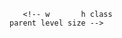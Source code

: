 <!-- # Whole-Slide-Image sampler -->

<!-- [GitHub](https://github.com/Peter554/WSI_sampler), [Docs](https://peter554.github.io/WSI_sampler/). (Docs autogenerated with [pydocmd](https://github.com/NiklasRosenstein/pydoc-markdown). *To do: Images not working on docs.*) -->

<!-- This respository aims to develop a tool for sampling from Whole-Slide-Images (WSIs) in an efficient manner. By sampling we mean producing mini-batches of patches which can then be fed to e.g. machine learning algorithms. It aims to work with all WSIs that can be read by [openslide](https://github.com/openslide). Sample data for demos is available [here](https://www.dropbox.com/sh/khsvxpe568f77xm/AABqQYLb6SBonAe77tELccY8a?dl=0) (a single image from the [Camelyon 16](https://camelyon17.grand-challenge.org/) dataset). -->

<!-- When sampling patches we would like to be able to assign a class label (e.g. a binary label with normal==0 vs cancer==1). This is facilitated by adding a multi-resolution annotation mask. WSI annotations can be made efficiently with a program such as [ASAP](https://github.com/GeertLitjens/ASAP) and are often stored as xml files (see the [sample data](https://www.dropbox.com/sh/khsvxpe568f77xm/AABqQYLb6SBonAe77tELccY8a?dl=0) for example). These in turn can be converted to the multi-resolution annotation masks we want. *To do: Detail how to achieve this!* -->

<!-- Some features: -->

<!-- - `modules.slide_sampler.Slide_Sampler()` -->

<!-- Used to sample patches from a single WSI. We can generate a background mask (`self.generate_background_mask()`) or add a binary multi-resolution annotation mask (`self.add_annotation_mask()`): -->

<!-- *left: WSI, middle: generated background mask, right: added annotation mask.* -->

<!-- *To do: CHECK annotation as xml file seems to have multiple regions!?* -->

<!-- <img src='demo/Tumor_004_thumb.png' width='20%'/><img src='demo/Tumor_004_background.png' width='20%'/><img src='demo/Tumor_004_annotation.png' width='20%'/> -->

<!-- We can sample patches from the different classes (`self.get_classed_patch()`): -->

<!-- *class 0. 256x256 patches at 10X (downsampling of 4.0).* -->

<!-- <img src='demo/class0_1.png' width='30%'/><img src='demo/class0_2.png' width='30%'/><img src='demo/class0_3.png' width='30%'/> -->

<!-- *class 1. 256x256 patches at 10X (downsampling of 4.0).* -->

<!-- *To do: CHECK are these really cancer?!* -->

<!-- <img src='demo/class1_1.png' width='30%'/><img src='demo/class1_2.png' width='30%'/><img src='demo/class1_3.png' width='30%'/> -->

<!-- We can also generate a basic **patchframe** with this class. A patchframe is defined as a datastructure containing coordinates of patches as well as metadata like the patch class and also the patch parent WSI, size, level. Note that the patches themselves are not stored! At present this is implemented with a pd.DataFrame and it is estimated that 100,000 patches could be represented in this way using a memory of only a few MB on disk. -->

<!-- e.g. -->

<!-- ``` -->
<!-- patchframe head: -->
       <!-- w       h class                                             parent level size -->
<!-- 0  30900  119768     0  /home/peter/Dropbox/publish-final/WSI_sampler_...     2  256 -->
<!-- 1  78691  170619     0  /home/peter/Dropbox/publish-final/WSI_sampler_...     2  256 -->
<!-- 2  67651  158458     0  /home/peter/Dropbox/publish-final/WSI_sampler_...     2  256 -->
<!-- 3  65468  156771     0  /home/peter/Dropbox/publish-final/WSI_sampler_...     2  256 -->
<!-- 4  40402  115702     0  /home/peter/Dropbox/publish-final/WSI_sampler_...     2  256 -->

<!-- ``` -->

<!-- We can get hard copies of the patches in a patchframe for viewing with e.g. `modules.utils.save_patchframe_patches()`. -->

<!-- - *To do: Handling of multiple WSIs* -->
<!-- - *To do: Class balancing problem?* -->
<!-- - *To do: Handling of 'normal' slides with no annotation mask* -->

